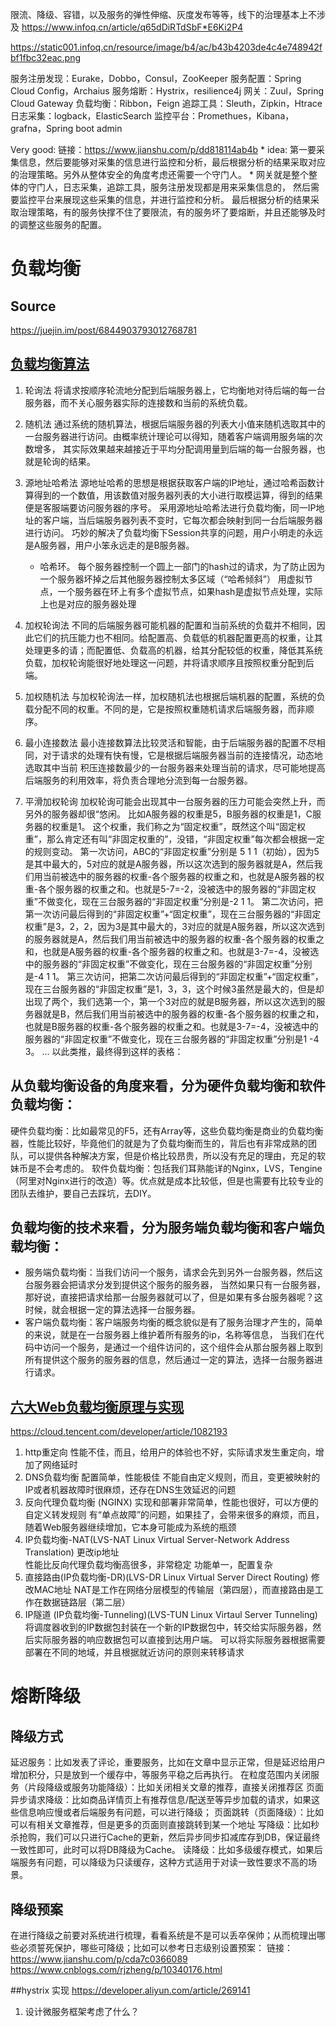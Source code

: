 限流、降级、容错，以及服务的弹性伸缩、灰度发布等等，线下的治理基本上不涉及
https://www.infoq.cn/article/q65dDiRTdSbF*E6Ki2P4

https://static001.infoq.cn/resource/image/b4/ac/b43b4203de4c4e748942fbf1fbc32eac.png

服务注册发现：Eurake，Dobbo，Consul，ZooKeeper
服务配置：Spring Cloud Config，Archaius
服务熔断：Hystrix，resilience4j
网关：Zuul，Spring Cloud Gateway
负载均衡：Ribbon，Feign
追踪工具：Sleuth，Zipkin，Htrace
日志采集：logback，ElasticSearch
监控平台：Promethues，Kibana，grafna，Spring boot admin

Very good: 链接：https://www.jianshu.com/p/dd818114ab4b
    * idea: 第一要采集信息，然后要能够对采集的信息进行监控和分析，最后根据分析的结果采取对应的治理策略。另外从整体安全的角度考虑还需要一个守门人。
    * 网关就是整个整体的守门人，日志采集，追踪工具，服务注册发现都是用来采集信息的，
    然后需要监控平台来展现这些采集的信息，并进行监控和分析。
    最后根据分析的结果采取治理策略，有的服务快撑不住了要限流，有的服务坏了要熔断，并且还能够及时的调整这些服务的配置。

# 负载均衡
## Source
https://juejin.im/post/6844903793012768781

## [负载均衡算法](https://juejin.im/post/6844903793012768781)
1. 轮询法
将请求按顺序轮流地分配到后端服务器上，它均衡地对待后端的每一台服务器，而不关心服务器实际的连接数和当前的系统负载。
2. 随机法
通过系统的随机算法，根据后端服务器的列表大小值来随机选取其中的一台服务器进行访问。由概率统计理论可以得知，随着客户端调用服务端的次数增多，
其实际效果越来越接近于平均分配调用量到后端的每一台服务器，也就是轮询的结果。
3. 源地址哈希法
源地址哈希的思想是根据获取客户端的IP地址，通过哈希函数计算得到的一个数值，用该数值对服务器列表的大小进行取模运算，得到的结果便是客服端要访问服务器的序号。
采用源地址哈希法进行负载均衡，同一IP地址的客户端，当后端服务器列表不变时，它每次都会映射到同一台后端服务器进行访问。
巧妙的解决了负载均衡下Session共享的问题，用户小明走的永远是A服务器，用户小笨永远走的是B服务器。
    * 哈希环。 每个服务器控制一个圆上一部门的hash过的请求，为了防止因为一个服务器坏掉之后其他服务器控制太多区域（“哈希倾斜”）
    用虚拟节点，一个服务器在环上有多个虚拟节点，如果hash是虚拟节点处理，实际上也是对应的服务器处理

4. 加权轮询法
不同的后端服务器可能机器的配置和当前系统的负载并不相同，因此它们的抗压能力也不相同。给配置高、负载低的机器配置更高的权重，让其处理更多的请；而配置低、负载高的机器，给其分配较低的权重，降低其系统负载，加权轮询能很好地处理这一问题，并将请求顺序且按照权重分配到后端。
5. 加权随机法
与加权轮询法一样，加权随机法也根据后端机器的配置，系统的负载分配不同的权重。不同的是，它是按照权重随机请求后端服务器，而非顺序。
6. 最小连接数法
最小连接数算法比较灵活和智能，由于后端服务器的配置不尽相同，对于请求的处理有快有慢，它是根据后端服务器当前的连接情况，动态地选取其中当前 积压连接数最少的一台服务器来处理当前的请求，尽可能地提高后端服务的利用效率，将负责合理地分流到每一台服务器。
7. 平滑加权轮询
加权轮询可能会出现其中一台服务器的压力可能会突然上升，而另外的服务器却很“悠闲。
比如A服务器的权重是5，B服务器的权重是1，C服务器的权重是1。 这个权重，我们称之为“固定权重”，既然这个叫“固定权重”，那么肯定还有叫“非固定权重的”，没错，“非固定权重”每次都会根据一定的规则变动。
第一次访问，ABC的“非固定权重”分别是 5 1 1（初始），因为5是其中最大的，5对应的就是A服务器，所以这次选到的服务器就是A，然后我们用当前被选中的服务器的权重-各个服务器的权重之和，也就是A服务器的权重-各个服务器的权重之和。也就是5-7=-2，没被选中的服务器的“非固定权重”不做变化，现在三台服务器的“非固定权重”分别是-2 1 1。
第二次访问，把第一次访问最后得到的“非固定权重”+“固定权重”，现在三台服务器的“非固定权重”是3，2，2，因为3是其中最大的，3对应的就是A服务器，所以这次选到的服务器就是A，然后我们用当前被选中的服务器的权重-各个服务器的权重之和，也就是A服务器的权重-各个服务器的权重之和。也就是3-7=-4，没被选中的服务器的“非固定权重”不做变化，现在三台服务器的“非固定权重”分别是-4 1 1。
第三次访问，把第二次访问最后得到的“非固定权重”+“固定权重”，现在三台服务器的“非固定权重”是1，3，3，这个时候3虽然是最大的，但是却出现了两个，我们选第一个，第一个3对应的就是B服务器，所以这次选到的服务器就是B，然后我们用当前被选中的服务器的权重-各个服务器的权重之和，也就是B服务器的权重-各个服务器的权重之和。也就是3-7=-4，没被选中的服务器的“非固定权重”不做变化，现在三台服务器的“非固定权重”分别是1 -4 3。
...
以此类推，最终得到这样的表格：

## 从负载均衡设备的角度来看，分为硬件负载均衡和软件负载均衡：   
硬件负载均衡：比如最常见的F5，还有Array等，这些负载均衡是商业的负载均衡器，性能比较好，毕竟他们的就是为了负载均衡而生的，背后也有非常成熟的团队，可以提供各种解决方案，但是价格比较昂贵，所以没有充足的理由，充足的软妹币是不会考虑的。
软件负载均衡：包括我们耳熟能详的Nginx，LVS，Tengine（阿里对Nginx进行的改造）等。优点就是成本比较低，但是也需要有比较专业的团队去维护，要自己去踩坑，去DIY。

## 负载均衡的技术来看，分为服务端负载均衡和客户端负载均衡：
* 服务端负载均衡：当我们访问一个服务，请求会先到另外一台服务器，然后这台服务器会把请求分发到提供这个服务的服务器，
当然如果只有一台服务器，那好说，直接把请求给那一台服务器就可以了，但是如果有多台服务器呢？这时候，就会根据一定的算法选择一台服务器。
* 客户端负载均衡：客户端服务均衡的概念貌似是有了服务治理才产生的，简单的来说，就是在一台服务器上维护着所有服务的ip，名称等信息，
当我们在代码中访问一个服务，是通过一个组件访问的，这个组件会从那台服务器上取到所有提供这个服务的服务器的信息，然后通过一定的算法，选择一台服务器进行请求。

## [六大Web负载均衡原理与实现](https://www.cnblogs.com/aspirant/p/9087716.html)
https://cloud.tencent.com/developer/article/1082193
1. http重定向
    性能不佳，而且，给用户的体验也不好，实际请求发生重定向，增加了网络延时
2. DNS负载均衡
    配置简单，性能极佳
    不能自由定义规则，而且，变更被映射的IP或者机器故障时很麻烦，还存在DNS生效延迟的问题
3. 反向代理负载均衡 (NGINX)
    实现和部署非常简单，性能也很好，可以方便的自定义转发规则
    有“单点故障”的问题，如果挂了，会带来很多的麻烦，而且，随着Web服务器继续增加，它本身可能成为系统的瓶颈
4. IP负载均衡-NAT(LVS-NAT Linux Virtual Server-Network Address Translation) 更改ip地址  
    性能比反向代理负载均衡高很多，非常稳定
    功能单一，配置复杂
5. 直接路由(IP负载均衡-DR)(LVS-DR Linux Virtual Server Direct Routing) 修改MAC地址
    NAT是工作在网络分层模型的传输层（第四层），而直接路由是工作在数据链路层（第二层）
6. IP隧道 (IP负载均衡-Tunneling)(LVS-TUN Linux Virtaul Server Tunneling) 将调度器收到的IP数据包封装在一个新的IP数据包中，转交给实际服务器，然后实际服务器的响应数据包可以直接到达用户端。
    可以将实际服务器根据需要部署在不同的地域，并且根据就近访问的原则来转移请求

# 熔断降级
## 降级方式
延迟服务：比如发表了评论，重要服务，比如在文章中显示正常，但是延迟给用户增加积分，只是放到一个缓存中，等服务平稳之后再执行。
在粒度范围内关闭服务（片段降级或服务功能降级）：比如关闭相关文章的推荐，直接关闭推荐区
页面异步请求降级：比如商品详情页上有推荐信息/配送至等异步加载的请求，如果这些信息响应慢或者后端服务有问题，可以进行降级；
页面跳转（页面降级）：比如可以有相关文章推荐，但是更多的页面则直接跳转到某一个地址
写降级：比如秒杀抢购，我们可以只进行Cache的更新，然后异步同步扣减库存到DB，保证最终一致性即可，此时可以将DB降级为Cache。
读降级：比如多级缓存模式，如果后端服务有问题，可以降级为只读缓存，这种方式适用于对读一致性要求不高的场景。
## 降级预案
在进行降级之前要对系统进行梳理，看看系统是不是可以丢卒保帅；从而梳理出哪些必须誓死保护，哪些可降级；比如可以参考日志级别设置预案：
链接：https://www.jianshu.com/p/cda7c0366089
https://www.cnblogs.com/rjzheng/p/10340176.html

##hystrix 实现
https://developer.aliyun.com/article/269141
1. 设计微服务框架考虑了什么？

